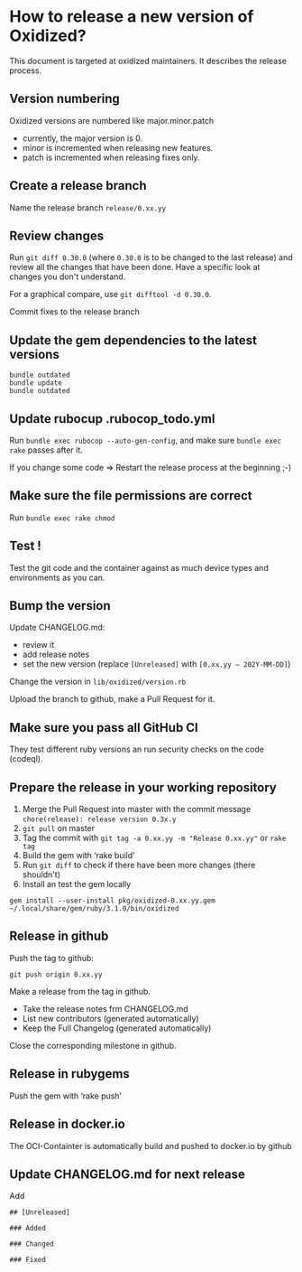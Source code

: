 # How to release a new version of Oxidized?
This document is targeted at oxidized maintainers. It describes the release process.

## Version numbering
Oxidized versions are numbered like major.minor.patch
- currently, the major version is 0.
- minor is incremented when releasing new features.
- patch is incremented when releasing fixes only.

## Create a release branch
Name the release branch `release/0.xx.yy`

## Review changes
Run `git diff 0.30.0` (where `0.30.0` is to be changed to the last release) and review
all the changes that have been done. Have a specific look at changes you don't understand.

For a graphical compare, use `git difftool -d 0.30.0`.

Commit fixes to the release branch

## Update the gem dependencies to the latest versions
```
bundle outdated
bundle update
bundle outdated
```

## Update rubocup .rubocop_todo.yml
Run `bundle exec rubocop --auto-gen-config`,
and make sure `bundle exec rake` passes after it.

If you change some code => Restart the release process at the beginning ;-)

## Make sure the file permissions are correct
Run `bundle exec rake chmod`

## Test !
Test the git code and the container against as much device types and
environments as you can.

## Bump the version
Update CHANGELOG.md:
- review it
- add release notes
- set the new version (replace `[Unreleased]` with `[0.xx.yy – 202Y-MM-DD]`)

Change the version in `lib/oxidized/version.rb`

Upload the branch to github, make a Pull Request for it.

## Make sure you pass all GitHub CI
They test different ruby versions an run security checks on the code (codeql).

## Prepare the release in your working repository
1. Merge the Pull Request into master with the commit message
   `chore(release): release version 0.3x.y`
2. `git pull` on master
3. Tag the commit with `git tag -a 0.xx.yy -m "Release 0.xx.yy"` or `rake tag`
4. Build the gem with ‘rake build’
5. Run `git diff` to check if there have been more changes (there shouldn't)
6. Install an test the gem locally
```shell
gem install --user-install pkg/oxidized-0.xx.yy.gem
~/.local/share/gem/ruby/3.1.0/bin/oxidized
```

## Release in github
Push the tag to github:
```
git push origin 0.xx.yy
```

Make a release from the tag in github.
- Take the release notes frm CHANGELOG.md
- List new contributors (generated automatically)
- Keep the Full Changelog (generated automatically)

Close the corresponding milestone in github.

## Release in rubygems
Push the gem with ‘rake push’

## Release in docker.io
The OCI-Containter is automatically build and pushed to docker.io by github

## Update CHANGELOG.md for next release
Add
```
## [Unreleased]

### Added

### Changed

### Fixed

```
